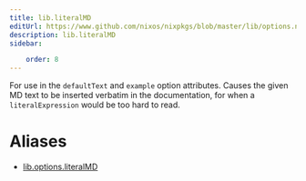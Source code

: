 ```yaml
---
title: lib.literalMD
editUrl: https://www.github.com/nixos/nixpkgs/blob/master/lib/options.nix#L404C15
description: lib.literalMD
sidebar:

    order: 8
---
```


For use in the `defaultText` and `example` option attributes. Causes the
given MD text to be inserted verbatim in the documentation, for when
a `literalExpression` would be too hard to read.


# Aliases

- [lib.options.literalMD](./reference/lib/options/lib-options-literalMD)


